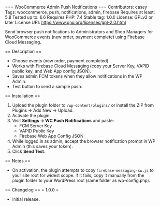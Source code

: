 === WooCommerce Admin Push Notifications ===
Contributors: casey
Tags: woocommerce, push, notifications, admin, firebase
Requires at least: 5.8
Tested up to: 6.6
Requires PHP: 7.4
Stable tag: 1.0.0
License: GPLv2 or later
License URI: https://www.gnu.org/licenses/gpl-2.0.html

Send browser push notifications to Administrators and Shop Managers for WooCommerce events (new order, payment complete) using Firebase Cloud Messaging.

== Description ==
- Choose events (new order, payment completed).
- Works with Firebase Cloud Messaging (copy your Server Key, VAPID public key, and Web App config JSON).
- Saves admin FCM tokens when they allow notifications in the WP Admin.
- Test button to send a sample push.

== Installation ==
1. Upload the plugin folder to `/wp-content/plugins/` or install the ZIP from Plugins → Add New → Upload.
2. Activate the plugin.
3. Visit **Settings → WC Push Notifications** and paste:
   - FCM Server Key
   - VAPID Public Key
   - Firebase Web App Config JSON
4. While logged in as admin, accept the browser notification prompt in WP Admin (this saves your token).
5. Click **Send Test**.

== Notes ==
- On activation, the plugin attempts to copy `firebase-messaging-sw.js` to your site root for widest scope. If it fails, copy it manually from the plugin folder to your WordPress root (same folder as wp-config.php).

== Changelog ==
= 1.0.0 =
* Initial release.